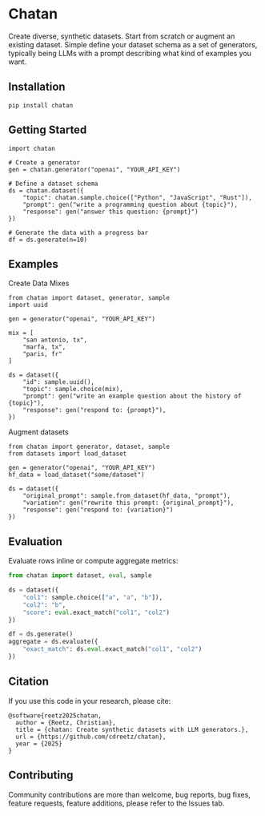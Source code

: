 # Chatan

Create diverse, synthetic datasets. Start from scratch or augment an existing dataset. Simple define your dataset schema as a set of generators, typically being LLMs with a prompt describing what kind of examples you want.

## Installation

```
pip install chatan
```

## Getting Started

```
import chatan

# Create a generator
gen = chatan.generator("openai", "YOUR_API_KEY")

# Define a dataset schema
ds = chatan.dataset({
    "topic": chatan.sample.choice(["Python", "JavaScript", "Rust"]),
    "prompt": gen("write a programming question about {topic}"),
    "response": gen("answer this question: {prompt}")
})

# Generate the data with a progress bar
df = ds.generate(n=10)
```

## Examples

Create Data Mixes

```
from chatan import dataset, generator, sample
import uuid

gen = generator("openai", "YOUR_API_KEY")

mix = [
    "san antonio, tx",
    "marfa, tx",
    "paris, fr"
]

ds = dataset({
    "id": sample.uuid(),
    "topic": sample.choice(mix),
    "prompt": gen("write an example question about the history of {topic}"),
    "response": gen("respond to: {prompt}"),
})
```

Augment datasets

```
from chatan import generator, dataset, sample
from datasets import load_dataset

gen = generator("openai", "YOUR_API_KEY")
hf_data = load_dataset("some/dataset")

ds = dataset({
    "original_prompt": sample.from_dataset(hf_data, "prompt"),
    "variation": gen("rewrite this prompt: {original_prompt}"),
    "response": gen("respond to: {variation}")
})

```

## Evaluation

Evaluate rows inline or compute aggregate metrics:

```python
from chatan import dataset, eval, sample

ds = dataset({
    "col1": sample.choice(["a", "a", "b"]),
    "col2": "b",
    "score": eval.exact_match("col1", "col2")
})

df = ds.generate()
aggregate = ds.evaluate({
    "exact_match": ds.eval.exact_match("col1", "col2")
})
```

## Citation

If you use this code in your research, please cite:

```
@software{reetz2025chatan,
  author = {Reetz, Christian},
  title = {chatan: Create synthetic datasets with LLM generators.},
  url = {https://github.com/cdreetz/chatan},
  year = {2025}
}
```

## Contributing

Community contributions are more than welcome, bug reports, bug fixes, feature requests, feature additions, please refer to the Issues tab.
